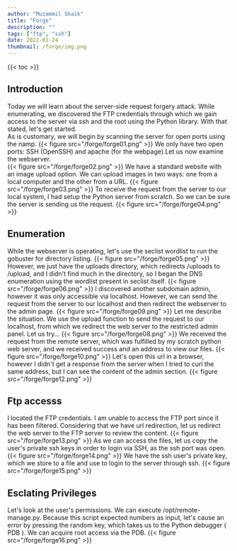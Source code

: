 ```yaml
---
author: "Muzammil Shaik"
title: "Forge"
description: ""
tags: ["ftp", "ssh"]
date: 2022-01-24
thumbnail: /forge/img.png
---
```

{{< toc >}}

## Introduction
Today we will learn about the server-side request forgery attack. While enumerating, we discovered the FTP credentials through which we gain access to the server via ssh and the root using the Python library. With that stated, let's get started.</br>
As is customary, we will begin by scanning the server for open ports using the namp.
{{< figure src="/forge/forge01.png" >}}
We only have two open ports: SSH (OpenSSH) and apache (for the webpage).Let us now examine the webserver.</br> 
{{< figure src="/forge/forge02.png" >}}
We have a standard website with an image upload option. We can upload images in two ways: one from a local computer and the other from a URL.
{{< figure src="/forge/forge03.png" >}}
To receive the request from the server to our local system, I had setup the Python server from scratch. So we can be sure the server is sending us the request.
{{< figure src="/forge/forge04.png" >}}

## Enumeration
While the webserver is operating, let's use the seclist wordlist to run the gobuster for directory listing.
{{< figure src="/forge/forge05.png" >}}
However, we just have the uploads directory, which redirects /uploads to /upload, and I didn't find much in the directory, so I began the DNS enumeration using the wordlist present in seclist itself.
{{< figure src="/forge/forge06.png" >}}
I discovered another subdomain admin, however it was only accessible via localhost.
However, we can send the request from the server to our localhost and then redirect the webserver to the admin page.
{{< figure src="/forge/forge09.png" >}}
Let me describe the situation. We use the upload function to send the request to our localhost, from which we redirect the web server to the restricted admin panel. Let us try...
{{< figure src="/forge/forge08.png" >}}
We received the request from the remote server, which was fulfilled by my scratch python web server, and we received success and an address to view our files.
{{< figure src="/forge/forge10.png" >}}
Let's open this url in a browser, however I didn't get a response from the server when I tried to curl the same address, but I can see the content of the admin section. 
{{< figure src="/forge/forge12.png" >}}

## Ftp accesss
I located the FTP credentials.
I am unable to access the FTP port since it has been filtered.
Considering that we have url redirection, let us redirect the web server to the FTP server to review the content.
{{< figure src="/forge/forge13.png" >}}
As we can access the files, let us copy the user's private ssh keys in order to login via SSH, as the ssh port was open.
{{< figure src="/forge/forge14.png" >}}
We have the ssh user's private key, which we store to a file and use to login to the server through ssh.
{{< figure src="/forge/forge15.png" >}}

## Esclating Privileges
Let's look at the user's permissions. We can execute /opt/remote-manage.py. Because this script expected numbers as input, let's cause an error by pressing the random key, which takes us to the Python debugger ( PDB ). We can acquire root access via the PDB.
{{< figure src="/forge/forge16.png" >}}

